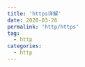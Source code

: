 ```yaml
---
title: 'https详解'
date: 2020-03-26
permalink: 'http/https'
tag:
  - http
categories:
  - http
---
```


